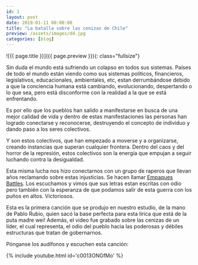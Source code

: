 ```yaml
---
id: 1
layout:	post
date: 2019-01-11 00:00:00
title: "La batalla sobre las cenizas de Chile"
preview: /assets/images/dd.jpg
categories: [blog]
---
```


![{{ page.title }}]({{ page.preview }}){: class="fullsize"}

Sin duda el mundo está sufriendo un colapso en todos sus sistemas. Países de todo el mundo están viendo como sus sistemas políticos, financieros, legislativos, educacionales, ambientales, etc, estan derrumbándose debido a que la conciencia humana está cambiando, evolucionando, despertando o lo que sea, pero está disconforme con la realidad a la que se está enfrentando.

<!--break-->

Es por ello que los pueblos han salido a manifestarse en busca de una mejor calidad de vida y dentro de estas manifestaciones las personas han logrado conectarse y reconocerse, destruyendo el concepto de individuo y dando paso a los seres colectivos.


Y son estos colectivos, que han empezado a moverse y a organizarse, creando instancias que superan cualquier frontera. Dentro del caos y del horror de la represión, estos colectivos son la energía que empujan a seguir luchando contra la desigualdad.


Esta misma lucha nos hizo conectarnos con un grupo de raperos que llevan años reclamando sobre estas injusticias. Se hacen llamar [Empaques Battles](https://www.instagram.com/empaquesbattles/). Los escuchamos y vimos que sus letras estan escritas con odio pero también con la esperanza de que podamos salir de esta guerra con los puños en altos. Victoriosos.

Esta es la primera canción que se produjo en nuestro estudio, de la mano de Pablo Rubio, quien sacó la base perfecta para esta lírica que está de la puta madre wei! Además, el video fue grabado sobre las cenizas de un líder, el cual representa, el odio del pueblo hacia las poderosas y débiles estructuras que tratan de gobernarnos.

Pónganse los audífonos y escuchen esta canción:

{% include youtube.html id='c0013ONGfMo' %}
